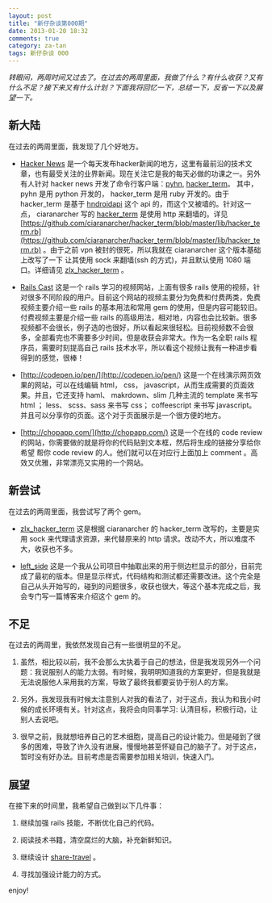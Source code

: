 ```yaml
---
layout: post
title: "新仔杂谈第000期"
date: 2013-01-20 18:32
comments: true
category: za-tan
tags: 新仔杂谈 000
---
```


*转眼间，两周时间又过去了。在过去的两周里面，我做了什么？有什么收获？又有什么不足？接下来又有什么计划？下面我将回忆一下，总结一下，反省一下以及展望一下。*

## 新大陆

<!--more-->

在过去的两周里面，我发现了几个好地方。

- [Hacker News](http://news.ycombinator.com/) 是一个每天发布hacker新闻的地方，这里有最前沿的技术文章，也有最受关注的业界新闻。现在关注它是我的每天必做的功课之一。另外有人针对 hacker news 开发了命令行客户端：[pyhn](https://github.com/socketubs/pyhn), [hacker_term](https://github.com/ciaranarcher/hacker_term)。 其中， pyhn 是用 python 开发的， hacker_term 是用 ruby 开发的。由于hacker_term 是基于 [hndroidapi](http://hndroidapi.appspot.com/) 这个 api 的，而这个又被墙的。针对这一点， ciaranarcher 写的 [hacker_term](https://github.com/ciaranarcher/hacker_term) 是使用 http 来翻墙的。详见 [https://github.com/ciaranarcher/hacker_term/blob/master/lib/hacker_term.rb](https://github.com/ciaranarcher/hacker_term/blob/master/lib/hacker_term.rb) 。由于之前 vpn 被封的很死，所以我就在 ciaranarcher 这个版本基础上改写了一下 让其使用 sock 来翻墙(ssh 的方式)，并且默认使用 1080 端口。详细请见 [zlx_hacker_term](https://github.com/zlx/hacker_term) 。

- [Rails Cast](http://railscasts.com/) 这是一个 rails 学习的视频网站，上面有很多 rails 使用的视频，针对很多不同阶段的用户。目前这个网站的视频主要分为免费和付费两类，免费视频主要介绍一些 rails 的基本用法和常用 gem 的使用，但是内容可能较旧。付费视频主要是介绍一些 rails 的高级用法，相对地，内容也会比较新。很多视频都不会很长，例子选的也很好，所以看起来很轻松。目前视频数不会很多，全部看完也不需要多少时间，但是收获会非常大。作为一名全职 rails 程序员，需要时刻提高自己 rails 技术水平，所以看这个视频让我有一种进步看得到的感觉，很棒！

- [http://codepen.io/pen/](http://codepen.io/pen/) 这是一个在线演示网页效果的网站，可以在线编辑 html， css， javascript，从而生成需要的页面效果。并且，它还支持 haml、 makrdown、slim 几种主流的 template 来书写 html ； less、 scss、sass 来书写 css； coffeescript 来书写 javascript。并且可以分享你的页面。这个对于页面展示是一个很方便的地方。

- [http://chopapp.com/](http://chopapp.com/) 这是一个在线的 code review 的网站，你需要做的就是将你的代码贴到文本框，然后将生成的链接分享给你希望 帮你 code review 的人。他们就可以在对应行上面加上 comment 。高效又优雅，非常漂亮又实用的一个网站。

## 新尝试

在过去的两周里面，我尝试写了两个 gem。

- [zlx_hacker_term]() 这是根据 ciaranarcher 的 hacker_term 改写的，主要是实用 sock 来代理请求资源，来代替原来的 http 请求。改动不大，所以难度不大，收获也不多。

- [left_side](https://github.com/zlx/left_side) 这是一个我从公司项目中抽取出来的用于侧边栏显示的部分，目前完成了最初的版本。但是显示样式，代码结构和测试都还需要改进。这个完全是自己从头开始写的，碰到的问题很多，收获也很大，等这个基本完成之后，我会专门写一篇博客来介绍这个 gem 的。

## 不足

在过去的两周里，我依然发现自己有一些很明显的不足。

1. 虽然，相比较以前，我不会那么太执着于自己的想法，但是我发现另外一个问题：我说服别人的能力太弱。有时候，我明明知道我的方案更好，但是我就是无法说服他人采用我的方案，导致了最终我都要妥协于别人的方案。

2. 另外，我发现我有时候太注意别人对我的看法了，对于这点，我认为和我小时候的成长环境有关。针对这点，我将会向同事学习: 认清目标，积极行动，让别人去说吧。

3. 很早之前，我就想培养自己的艺术细胞，提高自己的设计能力。但是碰到了很多的困难，导致了许久没有进展，慢慢地甚至怀疑自己的脑子了。对于这点，暂时没有好办法。目前考虑是否需要参加相关培训，快速入门。

## 展望

在接下来的时间里，我希望自己做到以下几件事：

1. 继续加强 rails 技能，不断优化自己的代码。

2. 阅读技术书籍，清空腐烂的大脑，补充新鲜知识。

3. 继续设计 [share-travel](http://www.share-travel.net/) 。

4. 寻找加强设计能力的方式。


enjoy!
